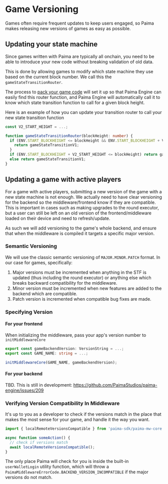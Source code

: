# Game Versioning

Games often require frequent updates to keep users engaged, so Paima makes releasing new versions of games as easy as possible.

## Updating your state machine

Since games written with Paima are typically all onchain, you need to be able to introduce your new code without breaking validation of old data.

This is done by allowing games to modify which state machine they use based on the current block number. We call this the `gameStateTransitionRouter`.

The process to [pack your game code](../1-setting-up-your-environment/how-to-use-paima-engine#packing-your-game-code) will set it up so that Paima Engine can easily find this router function, and Paima Engine will automatically call it to know which state transition function to call for a given block height.

Here is an example of how you can update your transition router to call your new state transition function
```typescript
const V2_START_HEIGHT = ...;

function gameStateTransitionRouter(blockHeight: number) {
  if (ENV.START_BLOCKHEIGHT <= blockHeight && ENV.START_BLOCKHEIGHT + V2_START_HEIGHT > blockHeight) {
    return gameStateTransitionV1;
  }
  if (ENV.START_BLOCKHEIGHT + V2_START_HEIGHT <= blockHeight) return gameStateTransitionV2;
  else return gameStateTransitionV1;
}
```

## Updating a game with active players

For a game with active players, submitting a new version of the game with a new state machine is not enough. We actually need to have clear versioning for the backend so the middleware/frontend know if they are compatible. This is important in cases such as making upgrades to the round executor, but a user can still be left on an old version of the frontend/middleware loaded on their device and need to refresh/update.

As such we will add versioning to the game's whole backend, and ensure that when the middleware is compiled it targets a specific major version.

### Semantic Versioning

We will use the classic semantic versioning of `MAJOR.MINOR.PATCH` format. In our case for games, specifically:

1. Major versions must be incremented when anything in the STF is updated (thus including the round executor) or anything else which breaks backward compatibility for the middleware.
2. Minor version must be incremented when new features are added to the backend which are compatible.
3. Patch version is incremented when compatible bug fixes are made.

### Specifying Version

#### For your frontend

When initializing the middleware, pass your app's version number to `initMiddlewareCore`

```typescript
export const gameBackendVersion: VersionString = ...;
export const GAME_NAME: string = ...;

initMiddlewareCore(GAME_NAME, gameBackendVersion);
```

#### For your backend

TBD. This is still in development: https://github.com/PaimaStudios/paima-engine/issues/209

### Verifying Version Compatibility In Middleware

It's up to you as a developer to check if the versions match in the place that makes the most sense for your game, and handle it the way you want.

```typescript
import { localRemoteVersionsCompatible } from 'paima-sdk/paima-mw-core';

async function someAction() {
  // check if versions match
  await localRemoteVersionsCompatible();
}
```

The only place Paima will check for you is inside the built-in `userWalletLogin` utility function, which will throw a `PaimaMiddlewareErrorCode.BACKEND_VERSION_INCOMPATIBLE` if the major versions do not match.
